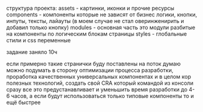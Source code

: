 структура проекта:
assets - картинки, иконки и прочие ресурсы
components - компоненты которые не зависят от бизнес логики, кнопки, инпуты, тексты, лайауты (в моем случае не стал оверинженирить и добавил только кнопку)
modules - основная часть это модули разбитые на компоненты по логическим блокам страницы
styles - глобальные стили и css переменные

задание заняло 10ч

если примерно такие странички буду поставлены на поток думаю можно подумать в сторону оптимизации процесса разработки, проработка качественных универсальных компонентах и в целом кор полезных технологий, создать свой CRA который командой из консоли сразу все это предустанавливает и уменьшить время разработки до 4-6 часов, а если будут использоваться только типовые компоненты то и ещё быстрее
